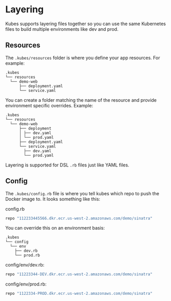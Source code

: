 # Layering

Kubes supports layering files together so you can use the same Kubernetes files to build multiple environments like dev and prod.

## Resources

The `.kubes/resources` folder is where you define your app resources. For example:

    .kubes
    └── resources
      └── demo-web
          ├── deployment.yaml
          └── service.yaml

You can create a folder matching the name of the resource and provide environment specific overrides. Example:

    .kubes
    └── resources
      └── demo-web
          ├── deployment
          │ ├── dev.yaml
          │ └── prod.yaml
          ├── deployment.yaml
          └── service.yaml
            ├── dev.yaml
            └── prod.yaml

Layering is supported for DSL `.rb` files just like YAML files.

## Config

The `.kubes/config.rb` file is where you tell kubes which repo to push the Docker image to. It looks something like this:

config.rb

```ruby
repo "112233445566.dkr.ecr.us-west-2.amazonaws.com/demo/sinatra"
```

You can override this on an environment basis:

    .kubes
    └── config
      └── env
        ├── dev.rb
        └── prod.rb

config/env/dev.rb:

```ruby
repo "11223344-DEV.dkr.ecr.us-west-2.amazonaws.com/demo/sinatra"
```

config/env/prod.rb:

```ruby
repo "1122334-PROD.dkr.ecr.us-west-2.amazonaws.com/demo/sinatra"
```
